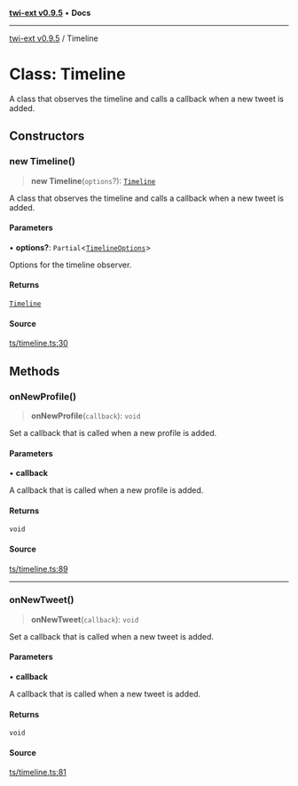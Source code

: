 [**twi-ext v0.9.5**](../README.md) • **Docs**

***

[twi-ext v0.9.5](../README.md) / Timeline

# Class: Timeline

A class that observes the timeline and calls a callback when a new tweet is added.

## Constructors

### new Timeline()

> **new Timeline**(`options`?): [`Timeline`](Timeline.md)

A class that observes the timeline and calls a callback when a new tweet is added.

#### Parameters

• **options?**: `Partial`\<[`TimelineOptions`](../interfaces/TimelineOptions.md)\>

Options for the timeline observer.

#### Returns

[`Timeline`](Timeline.md)

#### Source

[ts/timeline.ts:30](https://github.com/Robot-Inventor/twi-ext/blob/0043afb9bd23d6bf1ccfc7a09fc743107f67542c/src/ts/timeline.ts#L30)

## Methods

### onNewProfile()

> **onNewProfile**(`callback`): `void`

Set a callback that is called when a new profile is added.

#### Parameters

• **callback**

A callback that is called when a new profile is added.

#### Returns

`void`

#### Source

[ts/timeline.ts:89](https://github.com/Robot-Inventor/twi-ext/blob/0043afb9bd23d6bf1ccfc7a09fc743107f67542c/src/ts/timeline.ts#L89)

***

### onNewTweet()

> **onNewTweet**(`callback`): `void`

Set a callback that is called when a new tweet is added.

#### Parameters

• **callback**

A callback that is called when a new tweet is added.

#### Returns

`void`

#### Source

[ts/timeline.ts:81](https://github.com/Robot-Inventor/twi-ext/blob/0043afb9bd23d6bf1ccfc7a09fc743107f67542c/src/ts/timeline.ts#L81)
